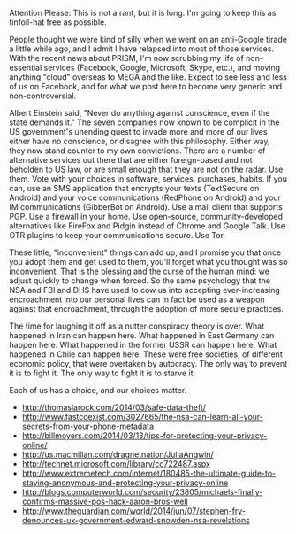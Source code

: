 Attention Please: This is not a rant, but it is long. I'm going to keep this as tinfoil-hat free as possible.

People thought we were kind of silly when we went on an anti-Google tirade a little while ago, and I admit I have relapsed into most of those services. With the recent news about PRISM, I'm now scrubbing my life of non-essential services (Facebook, Google, Microsoft, Skype, etc.), and moving anything "cloud" overseas to MEGA and the like. Expect to see less and less of us on Facebook, and for what we post here to become very generic and non-controversial.

Albert Einstein said, "Never do anything against conscience, even if the state demands it." The seven companies now known to be complicit in the US government's unending quest to invade more and more of our lives either have no conscience, or disagree with this philosophy. Either way, they now stand counter to my own convictions. There are a number of alternative services out there that are either foreign-based and not beholden to US law, or are small enough that they are not on the radar. Use them. Vote with your choices in software, services, purchases, habits. If you can, use an SMS application that encrypts your texts (TextSecure on Android) and your voice communications (RedPhone on Android) and your IM communications (GibberBot on Android). Use a mail client that supports PGP. Use a firewall in your home. Use open-source, community-developed alternatives like FireFox and Pidgin instead of Chrome and Google Talk. Use OTR plugins to keep your communications secure. Use Tor.

These little, "inconvenient" things can add up, and I promise you that once you adopt them and get used to them, you'll forget what you thought was so inconvenient. That is the blessing and the curse of the human mind: we adjust quickly to change when forced. So the same psychology that the NSA and FBI and DHS have used to cow us into accepting ever-increasing encroachment into our personal lives can in fact be used as a weapon against that encroachment, through the adoption of more secure practices.

The time for laughing it off as a nutter conspiracy theory is over. What happened in Iran can happen here. What happened in East Germany can happen here. What happened in the former USSR can happen here. What happened in Chile can happen here. These were free societies, of different economic policy, that were overtaken by autocracy. The only way to prevent it is to fight it. The only way to fight it is to starve it.

Each of us has a choice, and our choices matter.


* http://thomaslarock.com/2014/03/safe-data-theft/
* http://www.fastcoexist.com/3027665/the-nsa-can-learn-all-your-secrets-from-your-phone-metadata
* http://billmoyers.com/2014/03/13/tips-for-protecting-your-privacy-online/
* http://us.macmillan.com/dragnetnation/JuliaAngwin/
* http://technet.microsoft.com/library/cc722487.aspx
* http://www.extremetech.com/internet/180485-the-ultimate-guide-to-staying-anonymous-and-protecting-your-privacy-online
* http://blogs.computerworld.com/security/23805/michaels-finally-confirms-massive-pos-hack-aaron-bros-well
* http://www.theguardian.com/world/2014/jun/07/stephen-fry-denounces-uk-government-edward-snowden-nsa-revelations